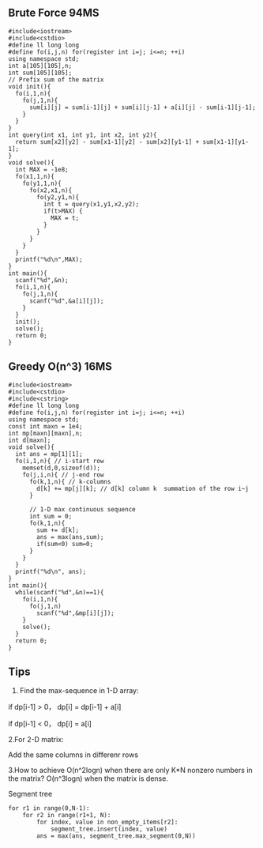 ## Brute Force 94MS
    #include<iostream>
    #include<cstdio> 
    #define ll long long 
    #define fo(i,j,n) for(register int i=j; i<=n; ++i)
    using namespace std;
    int a[105][105],n;
    int sum[105][105];
    // Prefix sum of the matrix
    void init(){
      fo(i,1,n){
        fo(j,1,n){
          sum[i][j] = sum[i-1][j] + sum[i][j-1] + a[i][j] - sum[i-1][j-1];
        }
      }
    }
    int query(int x1, int y1, int x2, int y2){
      return sum[x2][y2] - sum[x1-1][y2] - sum[x2][y1-1] + sum[x1-1][y1-1];
    }
    void solve(){
      int MAX = -1e8;
      fo(x1,1,n){
        fo(y1,1,n){
          fo(x2,x1,n){
            fo(y2,y1,n){
              int t = query(x1,y1,x2,y2);
              if(t>MAX) {
                MAX = t;
              }
            }
          }
        }
      }
      printf("%d\n",MAX);
    }
    int main(){
      scanf("%d",&n);
      fo(i,1,n){
        fo(j,1,n){
          scanf("%d",&a[i][j]);
        }
      }
      init();
      solve();
      return 0;
    }
## Greedy O(n^3) 16MS
    #include<iostream>
    #include<cstdio>
    #include<cstring>
    #define ll long long
    #define fo(i,j,n) for(register int i=j; i<=n; ++i)
    using namespace std;
    const int maxn = 1e4;
    int mp[maxn][maxn],n;
    int d[maxn];
    void solve(){
      int ans = mp[1][1];
      fo(i,1,n){ // i-start row 
        memset(d,0,sizeof(d)); 
        fo(j,i,n){ // j-end row
          fo(k,1,n){ // k-columns
            d[k] += mp[j][k]; // d[k] column k  summation of the row i~j
          }

          // 1-D max continuous sequence 
          int sum = 0;
          fo(k,1,n){
            sum += d[k];
            ans = max(ans,sum);
            if(sum<0) sum=0;
          } 
        }
      }
      printf("%d\n", ans);
    } 
    int main(){
      while(scanf("%d",&n)==1){ 
        fo(i,1,n){
          fo(j,1,n)
            scanf("%d",&mp[i][j]);
        }
        solve();
      }
      return 0;
    }
 
## Tips
1. Find the max-sequence in 1-D array:

if dp[i-1] > 0，  dp[i] = dp[i-1] + a[i]

if dp[i-1] < 0，  dp[i] = a[i]

2.For 2-D matrix:

Add the same columns in differenr rows

3.How to achieve O(n^2logn) when there are only K*N nonzero numbers in the matrix? O(n^3logn) when the matrix is dense.

Segment tree

    for r1 in range(0,N-1):
        for r2 in range(r1+1, N):
            for index, value in non_empty_items[r2]:
                segment_tree.insert(index, value)
            ans = max(ans, segment_tree.max_segment(0,N))
